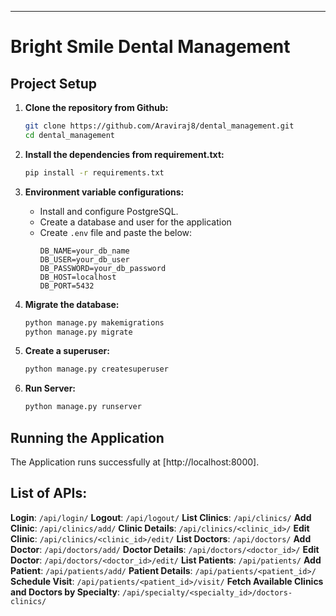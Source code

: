 
---

# Bright Smile Dental Management

## Project Setup
1. **Clone the repository from Github:**
   ```bash
   git clone https://github.com/Araviraj8/dental_management.git
   cd dental_management
   ```

2. **Install the dependencies from requirement.txt:**
   ```bash
   pip install -r requirements.txt
   ```

3. **Environment variable configurations:**
   - Install and configure PostgreSQL.
   - Create a database and user for the application
   - Create `.env` file and paste the below:
     ```plaintext
     DB_NAME=your_db_name
     DB_USER=your_db_user
     DB_PASSWORD=your_db_password
     DB_HOST=localhost
     DB_PORT=5432
     ```

4. **Migrate the database:**
   ```bash
   python manage.py makemigrations
   python manage.py migrate
   ```

5. **Create a superuser:**
   ```bash
   python manage.py createsuperuser
   ```

6. **Run Server:**
   ```bash
   python manage.py runserver
   ```

## Running the Application
The Application runs successfully at  [http://localhost:8000]. 

## List of APIs:
  **Login**: `/api/login/`
  **Logout**: `/api/logout/`
  **List Clinics**: `/api/clinics/`
  **Add Clinic**: `/api/clinics/add/`
  **Clinic Details**: `/api/clinics/<clinic_id>/`
  **Edit Clinic**: `/api/clinics/<clinic_id>/edit/`
  **List Doctors**: `/api/doctors/`
  **Add Doctor**: `/api/doctors/add/`
  **Doctor Details**: `/api/doctors/<doctor_id>/`
  **Edit Doctor**: `/api/doctors/<doctor_id>/edit/`
  **List Patients**: `/api/patients/`
  **Add Patient**: `/api/patients/add/`
  **Patient Details**: `/api/patients/<patient_id>/`
  **Schedule Visit**: `/api/patients/<patient_id>/visit/`
  **Fetch Available Clinics and Doctors by Specialty**: `/api/specialty/<specialty_id>/doctors-clinics/`

